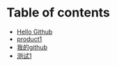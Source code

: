 # Table of contents

* [Hello Github](README.md)
* [product1](untitled.md)
* [我的github](untitled-1.md)
* [测试1](ce-shi-1.md)


